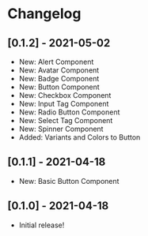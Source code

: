 # Changelog

## [0.1.2] - 2021-05-02

- New: Alert Component
- New: Avatar Component
- New: Badge Component
- New: Button Component
- New: Checkbox Component
- New: Input Tag Component
- New: Radio Button Component
- New: Select Tag Component
- New: Spinner Component
- Added: Variants and Colors to Button

## [0.1.1] - 2021-04-18

- New: Basic Button Component

## [0.1.0] - 2021-04-18

- Initial release!
